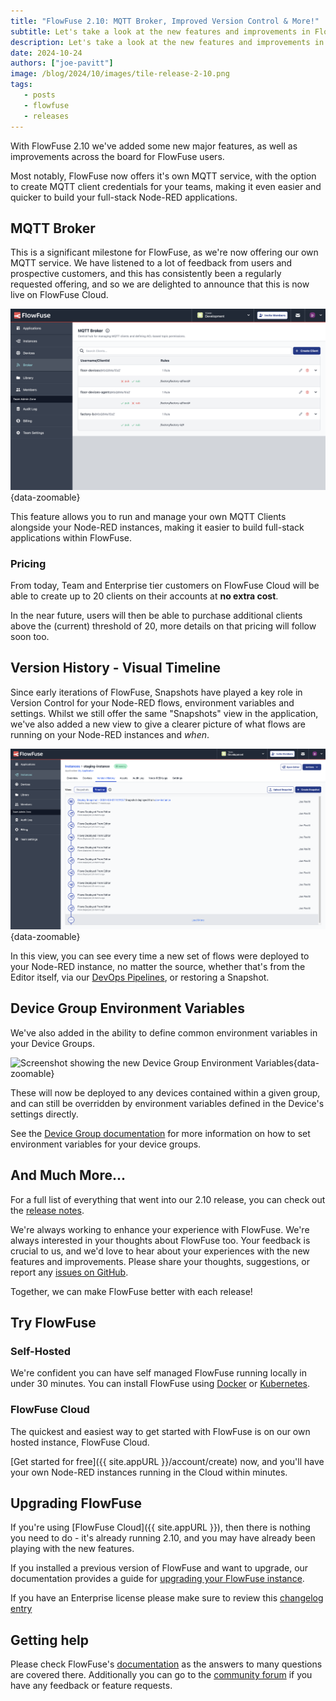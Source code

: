 ```yaml
---
title: "FlowFuse 2.10: MQTT Broker, Improved Version Control & More!"
subtitle: Let's take a look at the new features and improvements in FlowFuse 2.9
description: Let's take a look at the new features and improvements in FlowFuse 2.9
date: 2024-10-24
authors: ["joe-pavitt"]
image: /blog/2024/10/images/tile-release-2-10.png
tags:
   - posts
   - flowfuse
   - releases
---
```


With FlowFuse 2.10 we've added some new major features, as well as improvements across the board for FlowFuse users.

Most notably, FlowFuse now offers it's own MQTT service, with the option to create MQTT client credentials for your teams, making it even easier and quicker to build your full-stack Node-RED applications.

<!--more-->

## MQTT Broker

This is a significant milestone for FlowFuse, as we're now offering our own MQTT service. We have listened to a lot of feedback from users and prospective customers, and this has consistently been a regularly requested offering, and so we are delighted to announce that this is now live on FlowFuse Cloud.

![Screenshot of the UI to manage your MQTT clients](./images/screenshot-mqtt-client-config.png){data-zoomable}

This feature allows you to run and manage your own MQTT Clients alongside your Node-RED instances, making it easier to build full-stack applications within FlowFuse.

### Pricing

From today, Team and Enterprise tier customers on FlowFuse Cloud will be able to create up to 20 clients on their accounts at **no extra cost**.

In the near future, users will then be able to purchase additional clients above the (current) threshold of 20, more details on that pricing will follow soon too.

## Version History - Visual Timeline

Since early iterations of FlowFuse, Snapshots have played a key role in Version Control for your Node-RED flows, environment variables and settings. Whilst we still offer the same "Snapshots" view in the application, we've also added a new view to give a clearer picture of what flows are running on your Node-RED instances and _when_.

![Screenshot showing an Instance's visual timeline](./images/screenshot-visual-timeline.png){data-zoomable}

In this view, you can see every time a new set of flows were deployed to your Node-RED instance, no matter the source, whether that's from the Editor itself, via our [DevOps Pipelines](/docs/user/devops-pipelines/), or restoring a Snapshot.

## Device Group Environment Variables

We've also added in the ability to define common environment variables in your Device Groups. 

![Screenshot showing the new Device Group Environment Variables](/changelog/2024/10/images/device-group--with-env-vars.png){data-zoomable}

These will now be deployed to any devices contained within a given group, and can still be overridden by environment variables defined in the Device's settings directly.

See the [Device Group documentation](/docs/user/device-groups/) for more information on how to set environment variables for your device groups.

## And Much More...

For a full list of everything that went into our 2.10 release, you can check out the [release notes](https://github.com/FlowFuse/flowfuse/releases/tag/v2.10.0).

We're always working to enhance your experience with FlowFuse. We're always interested in your thoughts about FlowFuse too. Your feedback is crucial to us, and we'd love to hear about your experiences with the new features and improvements. Please share your thoughts, suggestions, or report any [issues on GitHub](https://github.com/FlowFuse/flowfuse/issues/new/choose). 

Together, we can make FlowFuse better with each release!

## Try FlowFuse

### Self-Hosted

We're confident you can have self managed FlowFuse running locally in under 30 minutes. You can install FlowFuse using [Docker](/docs/install/docker/) or [Kubernetes](/docs/install/kubernetes/).

### FlowFuse Cloud

The quickest and easiest way to get started with FlowFuse is on our own hosted instance, FlowFuse Cloud.

[Get started for free]({{ site.appURL }}/account/create) now, and you'll have your own Node-RED instances running in the Cloud within minutes.

## Upgrading FlowFuse

If you're using [FlowFuse Cloud]({{ site.appURL }}), then there is nothing you need to do - it's already running 2.10, and you may have already been playing with the new features.

If you installed a previous version of FlowFuse and want to upgrade, our documentation provides a guide for [upgrading your FlowFuse instance](/docs/upgrade/).

If you have an Enterprise license please make sure to review this [changelog entry](/changelog/2024/08/enterprise-license-update)

## Getting help

Please check FlowFuse's [documentation](/docs/) as the answers to many questions are covered there. Additionally you can go to the [community forum](https://discourse.nodered.org/c/vendors/flowfuse/24) if you have
any feedback or feature requests.